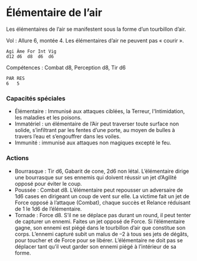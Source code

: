 # Élémentaire de l’air
Les élémentaires de l’air se manifestent sous la forme d’un tourbillon d’air.

Vol : Allure 6, montée 4. Les élémentaires d’air ne peuvent pas « courir ».

	Agi	Âme	For	Int	Vig
	d12	d6	d8	d6	d6

Compétences : Combat d8, Perception d8, Tir d6

	PAR	RES
	6	5

### Capacités spéciales
- Élémentaire : Immunisé aux attaques ciblées, la Terreur, l'Intimidation, les maladies et les poisons.
- Immatériel : un élémentaire de l’Air peut traverser toute surface non solide, s’infiltrant par les fentes d’une porte, au moyen de bulles à travers l’eau et s’engouffrer dans les voiles.
- Immunité : immunisé aux attaques non magiques excepté le feu.

### Actions
- Bourrasque : Tir d6, Gabarit de cone, 2d6 non létal. L’élémentaire dirige une bourrasque sur ses ennemis qui doivent réussir un jet d’Agilité opposé pour éviter le coup.
- Poussée : Combat d8. L’élémentaire peut repousser un adversaire de 1d6 cases en dirigeant un coup de vent sur elle. La victime fait un jet de Force opposé à l’attaque (Combat), chaque succès et Relance réduisant de 1 le 1d6 de l’élémentaire.
- Tornade : Force d8. S’il ne se déplace pas durant un round, il peut tenter de capturer un ennemi. Faites un jet opposé de Force. Si l’élémentaire gagne, son ennemi est piégé dans le tourbillon d’air que constitue son corps. L’ennemi capturé subit un malus de –2 à tous ses jets de dégâts, pour toucher et de Force pour se libérer. L’élémentaire ne doit pas se déplacer tant qu’il veut garder son ennemi piégé à l’intérieur de sa forme.
